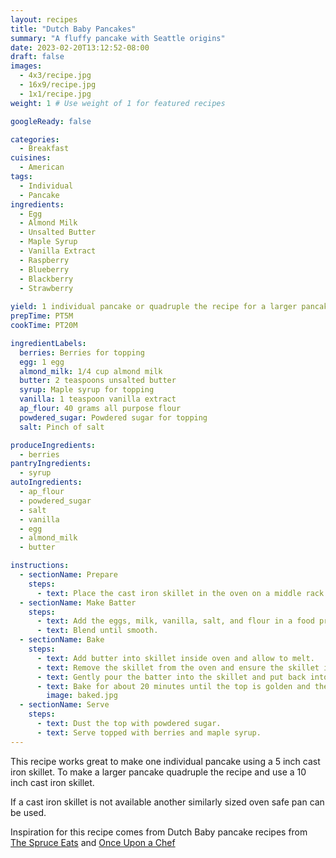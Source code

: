 ```yaml
---
layout: recipes
title: "Dutch Baby Pancakes"
summary: "A fluffy pancake with Seattle origins"
date: 2023-02-20T13:12:52-08:00
draft: false
images:
  - 4x3/recipe.jpg
  - 16x9/recipe.jpg
  - 1x1/recipe.jpg
weight: 1 # Use weight of 1 for featured recipes

googleReady: false

categories:
  - Breakfast
cuisines:
  - American
tags:
  - Individual
  - Pancake
ingredients:
  - Egg
  - Almond Milk
  - Unsalted Butter
  - Maple Syrup
  - Vanilla Extract
  - Raspberry
  - Blueberry
  - Blackberry
  - Strawberry
  
yield: 1 individual pancake or quadruple the recipe for a larger pancake that serves 4
prepTime: PT5M
cookTime: PT20M

ingredientLabels:
  berries: Berries for topping
  egg: 1 egg
  almond_milk: 1/4 cup almond milk
  butter: 2 teaspoons unsalted butter
  syrup: Maple syrup for topping
  vanilla: 1 teaspoon vanilla extract
  ap_flour: 40 grams all purpose flour
  powdered_sugar: Powdered sugar for topping
  salt: Pinch of salt

produceIngredients:
  - berries
pantryIngredients:
  - syrup
autoIngredients:
  - ap_flour
  - powdered_sugar
  - salt
  - vanilla
  - egg
  - almond_milk
  - butter

instructions:
  - sectionName: Prepare
    steps:
      - text: Place the cast iron skillet in the oven on a middle rack and preheat oven to 450 degrees F. Let the refrigerated ingredients start to come to room temperature.
  - sectionName: Make Batter
    steps:
      - text: Add the eggs, milk, vanilla, salt, and flour in a food processor or blender.
      - text: Blend until smooth.
  - sectionName: Bake
    steps:
      - text: Add butter into skillet inside oven and allow to melt.
      - text: Remove the skillet from the oven and ensure the skillet is evenly coated in melted butter.
      - text: Gently pour the batter into the skillet and put back into the oven. Put a tray on a lower rack to catch any drips.
      - text: Bake for about 20 minutes until the top is golden and the pancake is puffed and fluffy.
        image: baked.jpg
  - sectionName: Serve
    steps:
      - text: Dust the top with powdered sugar.
      - text: Serve topped with berries and maple syrup.
---
```


This recipe works great to make one individual pancake using a 5 inch cast iron skillet. 
To make a larger pancake quadruple the recipe and use a 10 inch cast iron skillet. 

If a cast iron skillet is not available another similarly sized oven safe pan can be used.

Inspiration for this recipe comes from Dutch Baby pancake recipes from [The Spruce Eats](https://www.thespruceeats.com/single-serve-dutch-baby-pancake-3058776) 
and [Once Upon a Chef](https://www.onceuponachef.com/recipes/dutch-baby.html)
